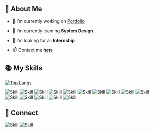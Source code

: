 

## 🧔 About Me

- 🔭 I’m currently working on [Portfolio](https://github.com/DhairyaDutt/Portfolio)

- 🌱 I’m currently learning **System Design**

- 👯 I’m looking for an **Internship**

- 📫 Contact me **[here](dd8053@g.rit.edu)**

## 📚 My Skills

[![Top Langs](https://github-readme-stats.vercel.app/api/top-langs/?username=DhairyaDutt&layout=compact&show_icons=true&theme=dark)](https://github.com/DhairyaDutt/DhairyaDutt)

![Skill](https://img.shields.io/badge/Data%20Structures%20%26%20Algorithms-108000?style=for-the-badge)
![Skill](https://img.shields.io/badge/Object--Oriented%20Programming-blue?style=for-the-badge)
![Skill](https://img.shields.io/badge/System%20Design-FFA500?style=for-the-badge)
![Skill](https://img.shields.io/badge/Operating%20Systems-000000?style=for-the-badge)
![Skill](https://img.shields.io/badge/DBMS-002000?style=for-the-badge)
![Skill](https://img.shields.io/badge/MongoDB-47A248?style=for-the-badge&logo=mongodb&logoColor=white)
![Skill](https://img.shields.io/badge/SQL-4479A1?style=for-the-badge&logo=sql&logoColor=white)
![Skill](https://img.shields.io/badge/C++-00599C?style=for-the-badge&logo=c%2B%2B&logoColor=white)
![Skill](https://img.shields.io/badge/Python-3776AB?style=for-the-badge&logo=python&logoColor=white)
![Skill](https://img.shields.io/badge/React-61DAFB?style=for-the-badge&logo=react&logoColor=white)
![Skill](https://img.shields.io/badge/Google%20BigQuery-4285F4?style=for-the-badge&logo=google%20cloud&logoColor=white)
![Skill](https://img.shields.io/badge/Data%20Looker-311C87?style=for-the-badge&logo=data-looker&logoColor=white)
![Skill](https://img.shields.io/badge/JavaScript-323330?style=for-the-badge&logo=javascript&logoColor=F7DF1E)
![Skill](https://img.shields.io/badge/Bootstrap-563D7C?style=for-the-badge&logo=bootstrap&logoColor=white)
![Skill](https://img.shields.io/badge/GitHub-181717?style=for-the-badge&logo=github&logoColor=white)







## 🤝 Connect

[![Skill](https://img.shields.io/badge/LinkedIn-0077B5?style=for-the-badge&logo=linkedin&logoColor=white)](https://www.linkedin.com/in/dhairya-dutt-707a3b1b2/)
[![Skill](https://img.shields.io/badge/GitHub-100000?style=for-the-badge&logo=github&logoColor=white)](https://github.com/DhairyaDutt)
